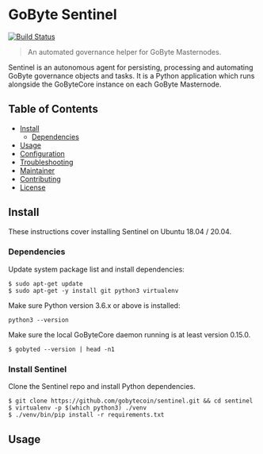 
# GoByte Sentinel

[![Build Status](https://travis-ci.org/gobytecoin/sentinel.svg?branch=master)](https://travis-ci.org/gobytecoin/sentinel)

> An automated governance helper for GoByte Masternodes.

Sentinel is an autonomous agent for persisting, processing and automating GoByte governance objects and tasks. It is a Python application which runs alongside the GoByteCore instance on each GoByte Masternode.

## Table of Contents
- [Install](#install)
  - [Dependencies](#dependencies)
- [Usage](#usage)
- [Configuration](#configuration)
- [Troubleshooting](#troubleshooting)
- [Maintainer](#maintainer)
- [Contributing](#contributing)
- [License](#license)

## Install

These instructions cover installing Sentinel on Ubuntu 18.04 / 20.04.

### Dependencies

Update system package list and install dependencies:

    $ sudo apt-get update
    $ sudo apt-get -y install git python3 virtualenv

Make sure Python version 3.6.x or above is installed:

    python3 --version

Make sure the local GoByteCore daemon running is at least version 0.15.0.

    $ gobyted --version | head -n1

### Install Sentinel

Clone the Sentinel repo and install Python dependencies.

    $ git clone https://github.com/gobytecoin/sentinel.git && cd sentinel
    $ virtualenv -p $(which python3) ./venv
    $ ./venv/bin/pip install -r requirements.txt

## Usage